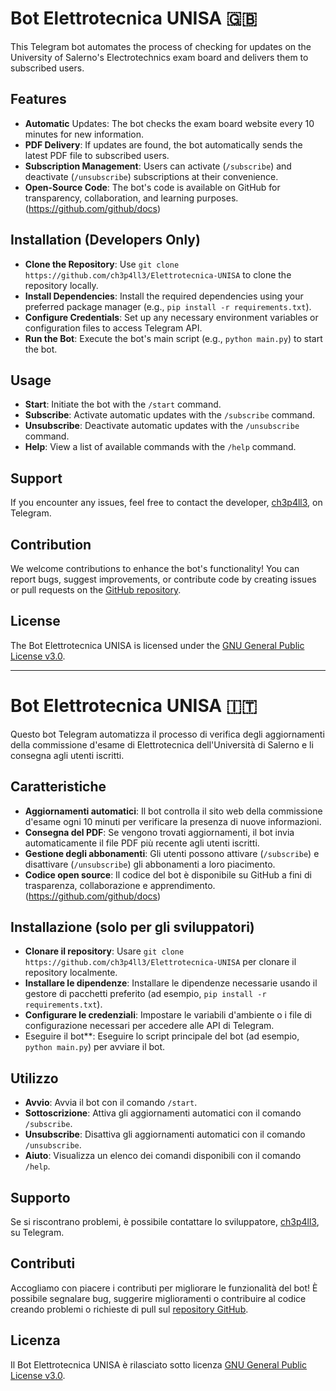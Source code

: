 # Bot Elettrotecnica UNISA 🇬🇧

This Telegram bot automates the process of checking for updates on the University of Salerno's Electrotechnics exam board and delivers them to subscribed users.

## Features

- **Automatic** Updates: The bot checks the exam board website every 10 minutes for new information.
- **PDF Delivery**: If updates are found, the bot automatically sends the latest PDF file to subscribed users.
- **Subscription Management**: Users can activate (`/subscribe`) and deactivate (`/unsubscribe`) subscriptions at their convenience.
- **Open-Source Code**: The bot's code is available on GitHub for transparency, collaboration, and learning purposes. (https://github.com/github/docs)

## Installation (Developers Only)
- **Clone the Repository**: Use `git clone https://github.com/ch3p4ll3/Elettrotecnica-UNISA` to clone the repository locally.
- **Install Dependencies**: Install the required dependencies using your preferred package manager (e.g., `pip install -r requirements.txt`).
- **Configure Credentials**: Set up any necessary environment variables or configuration files to access Telegram API.
- **Run the Bot**: Execute the bot's main script (e.g., `python main.py`) to start the bot.

## Usage
- **Start**: Initiate the bot with the `/start` command.
- **Subscribe**: Activate automatic updates with the `/subscribe` command.
- **Unsubscribe**: Deactivate automatic updates with the `/unsubscribe` command.
- **Help**: View a list of available commands with the `/help` command.


## Support

If you encounter any issues, feel free to contact the developer, [ch3p4ll3](https://t.me/ch3p4ll3), on Telegram.

## Contribution

We welcome contributions to enhance the bot's functionality! You can report bugs, suggest improvements, or contribute code by creating issues or pull requests on the [GitHub repository](https://github.com/ch3p4ll3/Elettrotecnica-UNISA).

## License

The Bot Elettrotecnica UNISA is licensed under the [GNU General Public License v3.0](https://www.gnu.org/licenses/gpl-3.0.html).

---

# Bot Elettrotecnica UNISA 🇮🇹

Questo bot Telegram automatizza il processo di verifica degli aggiornamenti della commissione d'esame di Elettrotecnica dell'Università di Salerno e li consegna agli utenti iscritti.

## Caratteristiche

- **Aggiornamenti automatici**: Il bot controlla il sito web della commissione d'esame ogni 10 minuti per verificare la presenza di nuove informazioni.
- **Consegna del PDF**: Se vengono trovati aggiornamenti, il bot invia automaticamente il file PDF più recente agli utenti iscritti.
- **Gestione degli abbonamenti**: Gli utenti possono attivare (`/subscribe`) e disattivare (`/unsubscribe`) gli abbonamenti a loro piacimento.
- **Codice open source**: Il codice del bot è disponibile su GitHub a fini di trasparenza, collaborazione e apprendimento. (https://github.com/github/docs)

## Installazione (solo per gli sviluppatori)
- **Clonare il repository**: Usare `git clone https://github.com/ch3p4ll3/Elettrotecnica-UNISA` per clonare il repository localmente.
- **Installare le dipendenze**: Installare le dipendenze necessarie usando il gestore di pacchetti preferito (ad esempio, `pip install -r requirements.txt`).
- **Configurare le credenziali**: Impostare le variabili d'ambiente o i file di configurazione necessari per accedere alle API di Telegram.
- Eseguire il bot**: Eseguire lo script principale del bot (ad esempio, `python main.py`) per avviare il bot.


## Utilizzo
- **Avvio**: Avvia il bot con il comando `/start`.
- **Sottoscrizione**: Attiva gli aggiornamenti automatici con il comando `/subscribe`.
- **Unsubscribe**: Disattiva gli aggiornamenti automatici con il comando `/unsubscribe`.
- **Aiuto**: Visualizza un elenco dei comandi disponibili con il comando `/help`.


## Supporto

Se si riscontrano problemi, è possibile contattare lo sviluppatore, [ch3p4ll3](https://t.me/ch3p4ll3), su Telegram.

## Contributi

Accogliamo con piacere i contributi per migliorare le funzionalità del bot! È possibile segnalare bug, suggerire miglioramenti o contribuire al codice creando problemi o richieste di pull sul [repository GitHub](https://github.com/ch3p4ll3/Elettrotecnica-UNISA).

## Licenza

Il Bot Elettrotecnica UNISA è rilasciato sotto licenza [GNU General Public License v3.0](https://www.gnu.org/licenses/gpl-3.0.html).